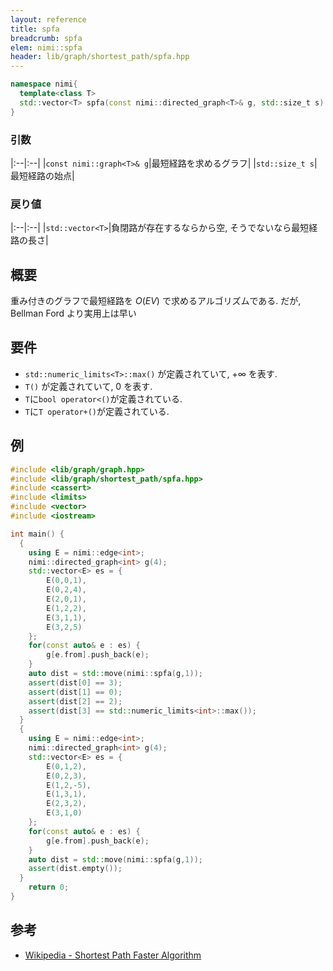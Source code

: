 ```yaml
---
layout: reference
title: spfa
breadcrumb: spfa
elem: nimi::spfa
header: lib/graph/shortest_path/spfa.hpp
---
```


```cpp
namespace nimi{
  template<class T>
  std::vector<T> spfa(const nimi::directed_graph<T>& g, std::size_t s) {
}
```

### 引数

|:--|:--|
|`const nimi::graph<T>& g`|最短経路を求めるグラフ|
|`std::size_t s`|最短経路の始点|


### 戻り値

|:--|:--|
|`std::vector<T>`|負閉路が存在するならから空, そうでないなら最短経路の長さ|

## 概要

重み付きのグラフで最短経路を $O(EV)$ で求めるアルゴリズムである. 
だが, Bellman Ford より実用上は早い

## 要件

- `std::numeric_limits<T>::max()` が定義されていて, $+\infty$ を表す.
- `T()` が定義されていて, $0$ を表す.
- `T`に`bool operator<()`が定義されている.
- `T`に`T operator+()`が定義されている.

## 例

```cpp
#include <lib/graph/graph.hpp>
#include <lib/graph/shortest_path/spfa.hpp>
#include <cassert>
#include <limits>
#include <vector>
#include <iostream>

int main() {
  {
    using E = nimi::edge<int>;
    nimi::directed_graph<int> g(4);
    std::vector<E> es = {
        E(0,0,1),
        E(0,2,4),
        E(2,0,1),
        E(1,2,2),
        E(3,1,1),
        E(3,2,5)
    };
    for(const auto& e : es) {
        g[e.from].push_back(e);
    }
    auto dist = std::move(nimi::spfa(g,1));
    assert(dist[0] == 3);
    assert(dist[1] == 0);
    assert(dist[2] == 2);
    assert(dist[3] == std::numeric_limits<int>::max());
  }
  {
    using E = nimi::edge<int>;
    nimi::directed_graph<int> g(4);
    std::vector<E> es = {
        E(0,1,2),
        E(0,2,3),
        E(1,2,-5),
        E(1,3,1),
        E(2,3,2),
        E(3,1,0)
    };
    for(const auto& e : es) {
        g[e.from].push_back(e);
    }
    auto dist = std::move(nimi::spfa(g,1));
    assert(dist.empty());
  }
    return 0;
}
```

## 参考

- [Wikipedia - Shortest Path Faster Algorithm](https://en.wikipedia.org/wiki/Shortest_Path_Faster_Algorithm)
